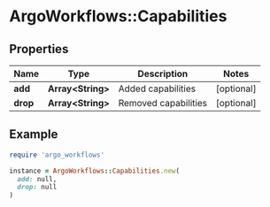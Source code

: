 # ArgoWorkflows::Capabilities

## Properties

| Name | Type | Description | Notes |
| ---- | ---- | ----------- | ----- |
| **add** | **Array&lt;String&gt;** | Added capabilities | [optional] |
| **drop** | **Array&lt;String&gt;** | Removed capabilities | [optional] |

## Example

```ruby
require 'argo_workflows'

instance = ArgoWorkflows::Capabilities.new(
  add: null,
  drop: null
)
```

